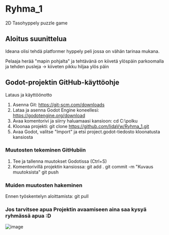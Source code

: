# Ryhma_1
2D Tasohyppely puzzle game

## Aloitus suunittelua

Ideana olisi tehdä platformer hyppely peli jossa on vähän tarinaa mukana.

Pelaaja herää "mapin pohjalta" ja tehtävänä on kiivetä ylöspäin parkoomalla ja tehden pusleja -> kiiveten pikku hiljaa ylös päin

## Godot-projektin GitHub-käyttöohje
Lataus ja käyttöönotto

1. Asenna Git: https://git-scm.com/downloads
2. Lataa ja asenna Godot Engine koneellesi: https://godotengine.org/download
3. Avaa komentorivi ja siirry haluamaasi kansioon: cd C:\polku
4. Kloonaa projekti: git clone https://github.com/IidaVw/Ryhma_1.git
5. Avaa Godot, valitse "Import" ja etsi project.godot-tiedosto kloonatusta kansiosta

### Muutosten tekeminen GitHubiin

1. Tee ja tallenna muutokset Godotissa (Ctrl+S)
2. Komentorivillä projektin kansiossa:
  git add .
  git commit -m "Kuvaus muutoksista"
  git push

### Muiden muutosten hakeminen

Ennen työskentelyn aloittamista: git pull

### Jos tarvitsee apua Projektin avaamiseen aina saa kysyä ryhmässä apua :D
![image](https://github.com/user-attachments/assets/ea1ff02f-c87e-4799-b718-e3bede2f1864)

